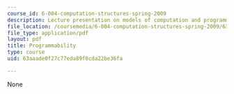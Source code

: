 ```yaml
---
course_id: 6-004-computation-structures-spring-2009
description: Lecture presentation on models of computation and programmable architectures.
file_location: /coursemedia/6-004-computation-structures-spring-2009/63aaade0f27c77eda89f0cda22be36fa_MIT6_004s09_lec12.pdf
file_type: application/pdf
layout: pdf
title: Programmability
type: course
uid: 63aaade0f27c77eda89f0cda22be36fa

---
```

None